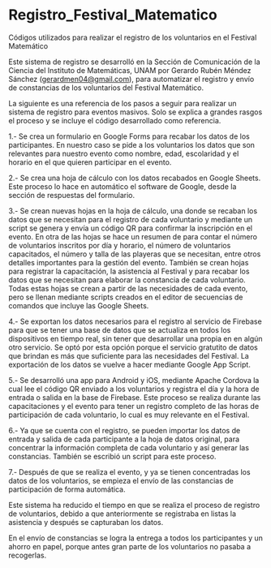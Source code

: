 # Registro_Festival_Matematico
Códigos utilizados para realizar el registro de los voluntarios en el Festival Matemático

Este sistema de registro se desarrolló en la Sección de Comunicación de la Ciencia del Instituto de Matemáticas, UNAM por Gerardo Rubén Méndez Sánchez (gerardmen04@gmail.com), para automatizar el registro y envío de constancias de los voluntarios del Festival Matemático. 

La siguiente es una referencia de los pasos a seguir para realizar un sistema de registro para eventos masivos. Solo se explica a grandes rasgos el proceso y se incluye el código desarrollado como referencia.

1.- Se crea un formulario en Google Forms para recabar los datos de los participantes. En nuestro caso se pide a los voluntarios los datos que son relevantes para nuestro evento como nombre, edad, escolaridad y el horario en el que quieren participar en el evento.

2.- Se crea una hoja de cálculo con los datos recabados en Google Sheets. Este proceso lo hace en automático el software de Google, desde la sección de respuestas del formulario.

3.- Se crean nuevas hojas en la hoja de cálculo, una donde se recaban los datos que se necesitan para el registro de cada voluntario y mediante un script se genera y envía un código QR para confirmar la inscripción en el evento. En otra de las hojas se hace un resumen de para contar el número de voluntarios inscritos por día y horario, el número de voluntarios capacitados, el número y talla de las playeras que se necesitan, entre otros detalles importantes para la gestión del evento. También se crean hojas para registrar la capacitación, la asistencia al Festival y para recabar los datos que se necesitan para elaborar la constancia de cada voluntario. Todas estas hojas se crean a partir de las necesidades de cada evento, pero se llenan mediante scripts creados en el editor de secuencias de comandos que incluye las Google Sheets. 

4.- Se exportan los datos  necesarios para el registro al servicio de  Firebase para que se tener una base de datos que se actualiza en todos los dispositivos en tiempo real, sin tener que desarrollar una propia en en algún otro servicio. Se optó por esta opción porque el servicio gratutito de datos que brindan es más que suficiente para las necesidades del Festival. La exportación de los datos se vuelve a hacer mediante Google App Script.

5.- Se desarrolló una app para Android y iOS, mediante Apache Cordova la cual lee el código QR enviado a los voluntarios y registra el día y la hora de entrada o salida en la base de Firebase. Este proceso se realiza durante las capacitaciones y el evento para tener un registro completo de las horas de participación de cada voluntario, lo cual es muy relevante en el Festival.

6.- Ya que se cuenta con el registro, se pueden importar los datos de entrada y salida de cada participante a la hoja de datos original, para concentrar la información completa de cada voluntario y así generar las constancias. También se escribió un script para este proceso.

7.- Después de que se realiza el evento, y ya se tienen concentradas los datos de los voluntarios, se empieza el envío de las constancias de participación de forma automática. 

Este sistema ha reducido el tiempo en que se realiza el proceso de registro de voluntarios, debido a que anteriormente se registraba en listas la asistencia y después se capturaban los datos. 

En el envío de constancias se logra la entrega a todos los participantes y un ahorro en papel, porque antes gran parte de los voluntarios no pasaba a recogerlas.

